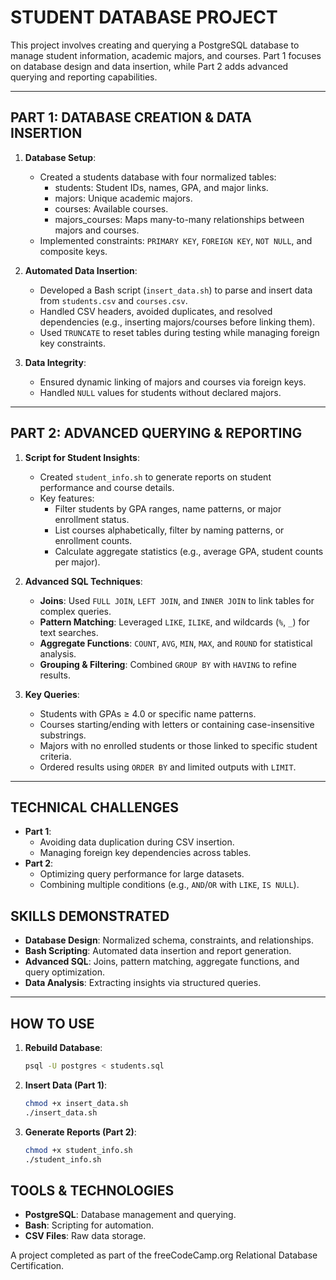 # STUDENT DATABASE PROJECT

This project involves creating and querying a PostgreSQL database to manage student information, academic majors, and courses. Part 1 focuses on database design and data insertion, while Part 2 adds advanced querying and reporting capabilities.

---

## PART 1: DATABASE CREATION & DATA INSERTION

1. **Database Setup**:
   - Created a students database with four normalized tables:
     - students: Student IDs, names, GPA, and major links.
     - majors: Unique academic majors.
     - courses: Available courses.
     - majors_courses: Maps many-to-many relationships between majors and courses.
   - Implemented constraints: `PRIMARY KEY`, `FOREIGN KEY`, `NOT NULL`, and composite keys.

2. **Automated Data Insertion**:
   - Developed a Bash script (`insert_data.sh`) to parse and insert data from `students.csv` and `courses.csv`.
   - Handled CSV headers, avoided duplicates, and resolved dependencies (e.g., inserting majors/courses before linking them).
   - Used `TRUNCATE` to reset tables during testing while managing foreign key constraints.

3. **Data Integrity**:
   - Ensured dynamic linking of majors and courses via foreign keys.
   - Handled `NULL` values for students without declared majors.

---

## PART 2: ADVANCED QUERYING & REPORTING

1. **Script for Student Insights**:
   - Created `student_info.sh` to generate reports on student performance and course details.
   - Key features:
     - Filter students by GPA ranges, name patterns, or major enrollment status.
     - List courses alphabetically, filter by naming patterns, or enrollment counts.
     - Calculate aggregate statistics (e.g., average GPA, student counts per major).

2. **Advanced SQL Techniques**:
   - **Joins**: Used `FULL JOIN`, `LEFT JOIN`, and `INNER JOIN` to link tables for complex queries.
   - **Pattern Matching**: Leveraged `LIKE`, `ILIKE`, and wildcards (`%`, `_`) for text searches.
   - **Aggregate Functions**: `COUNT`, `AVG`, `MIN`, `MAX`, and `ROUND` for statistical analysis.
   - **Grouping & Filtering**: Combined `GROUP BY` with `HAVING` to refine results.

3. **Key Queries**:
   - Students with GPAs ≥ 4.0 or specific name patterns.
   - Courses starting/ending with letters or containing case-insensitive substrings.
   - Majors with no enrolled students or those linked to specific student criteria.
   - Ordered results using `ORDER BY` and limited outputs with `LIMIT`.

---

## TECHNICAL CHALLENGES
- **Part 1**:
  - Avoiding data duplication during CSV insertion.
  - Managing foreign key dependencies across tables.
- **Part 2**:
  - Optimizing query performance for large datasets.
  - Combining multiple conditions (e.g., `AND`/`OR` with `LIKE`, `IS NULL`).

## SKILLS DEMONSTRATED
- **Database Design**: Normalized schema, constraints, and relationships.
- **Bash Scripting**: Automated data insertion and report generation.
- **Advanced SQL**: Joins, pattern matching, aggregate functions, and query optimization.
- **Data Analysis**: Extracting insights via structured queries.

---

## HOW TO USE
1. **Rebuild Database**:
   ```bash
   psql -U postgres < students.sql
   ```

2. **Insert Data (Part 1)**:
   ```bash
   chmod +x insert_data.sh
   ./insert_data.sh
   ```

3. **Generate Reports (Part 2)**:
   ```bash
   chmod +x student_info.sh
   ./student_info.sh
   ```

## TOOLS & TECHNOLOGIES
- **PostgreSQL**: Database management and querying.
- **Bash**: Scripting for automation.
- **CSV Files**: Raw data storage.

A project completed as part of the freeCodeCamp.org Relational Database Certification.
